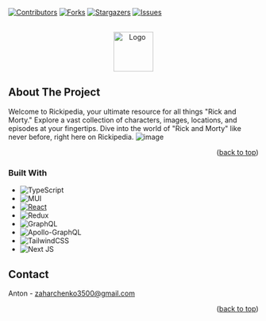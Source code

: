 




[![Contributors][contributors-shield]][contributors-url]
[![Forks][forks-shield]][forks-url]
[![Stargazers][stars-shield]][stars-url]
[![Issues][issues-shield]][issues-url]



<!-- PROJECT LOGO -->
<br />
<div align="center">
  <a href="https://github.com/Black-Catt/rickipedia">
    <img src="app/favicon.ico" alt="Logo" width="80" height="80">
  </a>

</div>






<!-- ABOUT THE PROJECT -->
## About The Project

Welcome to Rickipedia, your ultimate resource for all things "Rick and Morty." Explore a vast collection of characters, images, locations, and episodes at your fingertips. 
Dive into the world of "Rick and Morty" like never before, right here on Rickipedia.
![image](https://github.com/Black-Catt/rickipedia/assets/106864247/e4b14235-30f6-4d87-b5cb-d8e7a33b6e7f)


<p align="right">(<a href="#readme-top">back to top</a>)</p>



### Built With



* ![TypeScript](https://img.shields.io/badge/typescript-%23007ACC.svg?style=for-the-badge&logo=typescript&logoColor=white)
* ![MUI](https://img.shields.io/badge/MUI-%230081CB.svg?style=for-the-badge&logo=mui&logoColor=white)
* [![React][React.js]][React-url]
* ![Redux](https://img.shields.io/badge/redux-%23593d88.svg?style=for-the-badge&logo=redux&logoColor=white)
* ![GraphQL](https://img.shields.io/badge/-GraphQL-E10098?style=for-the-badge&logo=graphql&logoColor=white)
* ![Apollo-GraphQL](https://img.shields.io/badge/-ApolloGraphQL-311C87?style=for-the-badge&logo=apollo-graphql)
* ![TailwindCSS](https://img.shields.io/badge/tailwindcss-%2338B2AC.svg?style=for-the-badge&logo=tailwind-css&logoColor=white)
* ![Next JS](https://img.shields.io/badge/Next-black?style=for-the-badge&logo=next.js&logoColor=white)
<!-- CONTACT -->
## Contact

Anton - zaharchenko3500@gmail.com


<p align="right">(<a href="#readme-top">back to top</a>)</p>


<!-- MARKDOWN LINKS & IMAGES -->
<!-- https://www.markdownguide.org/basic-syntax/#reference-style-links -->
[contributors-shield]: https://img.shields.io/github/contributors/Black-Catt/rickipedia.svg?style=for-the-badge
[contributors-url]: https://github.com/Black-Catt/rickipedia/graphs/contributors
[forks-shield]: https://img.shields.io/github/forks/Black-Catt/rickipedia.svg?style=for-the-badge
[forks-url]: https://github.com/Black-Catt/rickipedia/network/members
[stars-shield]: https://img.shields.io/github/stars/Black-Catt/rickipedia.svg?style=for-the-badge
[stars-url]: https://github.com/Black-Catt/Lickipedia/stargazers
[issues-shield]: https://img.shields.io/github/issues/Black-Catt/rickipedia.svg?style=for-the-badge
[issues-url]: https://github.com/Black-Catt/rickipedia/issues
[product-screenshot]: images/screenshot.png
[React.js]: https://img.shields.io/badge/React-20232A?style=for-the-badge&logo=react&logoColor=61DAFB
[React-url]: https://reactjs.org/
